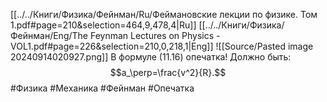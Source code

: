 [[../../Книги/Физика/Фейнман/Ru/Феймановские лекции по физике. Том 1.pdf#page=210&selection=464,9,478,4|Ru]]
[[../../Книги/Физика/Фейнман/Eng/The Feynman Lectures on Physics - VOL1.pdf#page=226&selection=210,0,218,1|Eng]]
![[Source/Pasted image 20240914020927.png]]
В формуле (11.16) опечатка!
Должно быть:
$$a_\perp=\frac{v^2}{R}.$$
#Физика #Механика #Фейнман #Опечатка 